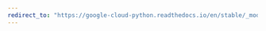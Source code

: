 ```yaml
---
redirect_to: "https://google-cloud-python.readthedocs.io/en/stable/_modules/google/cloud/logging/metric.html"
---
```

